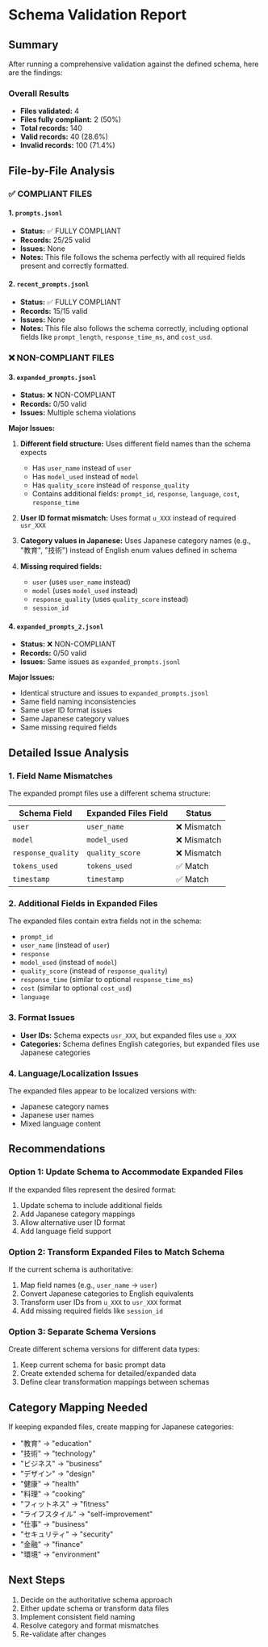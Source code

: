 # Schema Validation Report

## Summary
After running a comprehensive validation against the defined schema, here are the findings:

### Overall Results
- **Files validated:** 4
- **Files fully compliant:** 2 (50%)
- **Total records:** 140
- **Valid records:** 40 (28.6%)
- **Invalid records:** 100 (71.4%)

## File-by-File Analysis

### ✅ COMPLIANT FILES

#### 1. `prompts.jsonl`
- **Status:** ✅ FULLY COMPLIANT
- **Records:** 25/25 valid
- **Issues:** None
- **Notes:** This file follows the schema perfectly with all required fields present and correctly formatted.

#### 2. `recent_prompts.jsonl`
- **Status:** ✅ FULLY COMPLIANT
- **Records:** 15/15 valid
- **Issues:** None
- **Notes:** This file also follows the schema correctly, including optional fields like `prompt_length`, `response_time_ms`, and `cost_usd`.

### ❌ NON-COMPLIANT FILES

#### 3. `expanded_prompts.jsonl`
- **Status:** ❌ NON-COMPLIANT
- **Records:** 0/50 valid
- **Issues:** Multiple schema violations

**Major Issues:**
1. **Different field structure:** Uses different field names than the schema expects
   - Has `user_name` instead of `user`
   - Has `model_used` instead of `model`
   - Has `quality_score` instead of `response_quality`
   - Contains additional fields: `prompt_id`, `response`, `language`, `cost`, `response_time`

2. **User ID format mismatch:** Uses format `u_XXX` instead of required `usr_XXX`

3. **Category values in Japanese:** Uses Japanese category names (e.g., "教育", "技術") instead of English enum values defined in schema

4. **Missing required fields:** 
   - `user` (uses `user_name` instead)
   - `model` (uses `model_used` instead)
   - `response_quality` (uses `quality_score` instead)
   - `session_id`

#### 4. `expanded_prompts_2.jsonl`
- **Status:** ❌ NON-COMPLIANT
- **Records:** 0/50 valid
- **Issues:** Same issues as `expanded_prompts.jsonl`

**Major Issues:**
- Identical structure and issues to `expanded_prompts.jsonl`
- Same field naming inconsistencies
- Same user ID format issues
- Same Japanese category values
- Same missing required fields

## Detailed Issue Analysis

### 1. Field Name Mismatches
The expanded prompt files use a different schema structure:

| Schema Field | Expanded Files Field | Status |
|--------------|---------------------|--------|
| `user` | `user_name` | ❌ Mismatch |
| `model` | `model_used` | ❌ Mismatch |
| `response_quality` | `quality_score` | ❌ Mismatch |
| `tokens_used` | `tokens_used` | ✅ Match |
| `timestamp` | `timestamp` | ✅ Match |

### 2. Additional Fields in Expanded Files
The expanded files contain extra fields not in the schema:
- `prompt_id`
- `user_name` (instead of `user`)
- `response`
- `model_used` (instead of `model`)
- `quality_score` (instead of `response_quality`)
- `response_time` (similar to optional `response_time_ms`)
- `cost` (similar to optional `cost_usd`)
- `language`

### 3. Format Issues
- **User IDs:** Schema expects `usr_XXX`, but expanded files use `u_XXX`
- **Categories:** Schema defines English categories, but expanded files use Japanese categories

### 4. Language/Localization Issues
The expanded files appear to be localized versions with:
- Japanese category names
- Japanese user names
- Mixed language content

## Recommendations

### Option 1: Update Schema to Accommodate Expanded Files
If the expanded files represent the desired format:
1. Update schema to include additional fields
2. Add Japanese category mappings
3. Allow alternative user ID format
4. Add language field support

### Option 2: Transform Expanded Files to Match Schema
If the current schema is authoritative:
1. Map field names (e.g., `user_name` → `user`)
2. Convert Japanese categories to English equivalents
3. Transform user IDs from `u_XXX` to `usr_XXX` format
4. Add missing required fields like `session_id`

### Option 3: Separate Schema Versions
Create different schema versions for different data types:
1. Keep current schema for basic prompt data
2. Create extended schema for detailed/expanded data
3. Define clear transformation mappings between schemas

## Category Mapping Needed
If keeping expanded files, create mapping for Japanese categories:
- "教育" → "education"
- "技術" → "technology"  
- "ビジネス" → "business"
- "デザイン" → "design"
- "健康" → "health"
- "料理" → "cooking"
- "フィットネス" → "fitness"
- "ライフスタイル" → "self-improvement"
- "仕事" → "business"
- "セキュリティ" → "security"
- "金融" → "finance"
- "環境" → "environment"

## Next Steps
1. Decide on the authoritative schema approach
2. Either update schema or transform data files
3. Implement consistent field naming
4. Resolve category and format mismatches
5. Re-validate after changes
